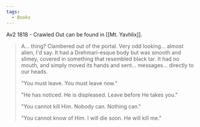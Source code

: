 ```yaml
---
tags:
  - Books
---
```



Av2 1818 - Crawled Out can be found in [[Mt. Yavhlix]].

> A... thing? Clambered out of the portal. Very odd looking... almost alien, I'd say. It had a Drehmari-esque body but was smooth and slimey, covered in something that resembled black tar. It had no mouth, and simply moved its hands and sent... messages... directly to our heads.
>
> "You must leave. You must leave now."
>
> "He has noticed. He is displeased. Leave before He takes you."
>
> "You cannot kill Him. Nobody can. Nothing can."
>
> "You cannot know of Him. I will die soon. He will kill me."



